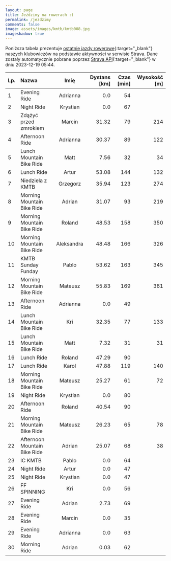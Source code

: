 ```yaml
---
layout: page
title: Jeździmy na rowerach :)
permalink: /jezdzimy
comments: false
image: assets/images/kmtb/kmtb008.jpg
imageshadow: true
---
```


Poniższa tabela prezentuje [ostatnie jazdy rowerowe](https://www.strava.com/clubs/336381){:target="_blank"} naszych klubowiczów na podstawie aktywności w serwisie Strava. Dane zostały automatycznie pobrane poprzez [Strava API](https://developers.strava.com/docs/reference/#api-Clubs-getClubActivitiesById){:target="_blank"} w dniu 2023-12-19 05:44.

Lp. | Nazwa | Imię | Dystans [km] | Czas [min] | Wysokość [m]
:--- | :--- | :---: | ---: | ---: | ---:
1|Evening Ride|Adrianna|0.0|54|
2|Night Ride|Krystian|0.0|67|
3|Zdążyć przed zmrokiem|Marcin|31.32|79|214
4|Afternoon Ride|Adrianna|30.37|89|122
5|Lunch Mountain Bike Ride|Matt|7.56|32|34
6|Lunch Ride|Artur|53.08|144|132
7|Niedziela z KMTB|Grzegorz|35.94|123|274
8|Morning Mountain Bike Ride|Adrian|31.07|93|219
9|Morning Mountain Bike Ride|Roland|48.53|158|350
10|Morning Mountain Bike Ride|Aleksandra|48.48|166|326
11|KMTB Sunday Funday|Pablo|53.62|163|345
12|Morning Mountain Bike Ride|Mateusz|55.83|169|361
13|Afternoon Ride|Adrianna|0.0|49|
14|Lunch Mountain Bike Ride|Kri|32.35|77|133
15|Lunch Mountain Bike Ride|Matt|7.32|31|31
16|Lunch Ride|Roland|47.29|90|
17|Lunch Ride|Karol|47.88|119|140
18|Morning Mountain Bike Ride|Mateusz|25.27|61|72
19|Night Ride|Krystian|0.0|80|
20|Afternoon Ride|Roland|40.54|90|
21|Morning Mountain Bike Ride|Mateusz|26.23|65|78
22|Afternoon Mountain Bike Ride|Adrian|25.07|68|38
23|IC KMTB|Pablo|0.0|64|
24|Night Ride|Artur|0.0|47|
25|Night Ride|Krystian|0.0|47|
26|FF SPINNING|Kri|0.0|56|
27|Evening Ride|Adrian|2.73|69|
28|Evening Ride|Marcin|0.0|35|
29|Evening Ride|Adrianna|0.0|63|
30|Morning Ride|Adrian|0.03|62|
